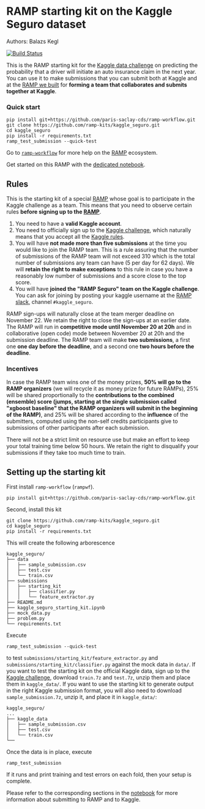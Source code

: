 # RAMP starting kit on the Kaggle Seguro dataset

Authors: Balazs Kegl

[![Build Status](https://travis-ci.org/ramp-kits/kaggle_seguro.svg?branch=master)](https://travis-ci.org/ramp-kits/kaggle_seguro)

This is the RAMP starting kit for the [Kaggle data challenge](https://www.kaggle.com/c/porto-seguro-safe-driver-prediction) on predicting the probability that a driver will initiate an auto insurance claim in the next year. You can use it to make submissions that you can submit both at Kaggle and at the [RAMP we built](http://www.ramp.studio/problems/kaggle_seguro) for **forming a team that collaborates and submits together at Kaggle**.

### Quick start

```
pip install git+https://github.com/paris-saclay-cds/ramp-workflow.git
git clone https://github.com/ramp-kits/kaggle_seguro.git
cd kaggle_seguro
pip install -r requirements.txt
ramp_test_submission --quick-test
```
Go to [`ramp-workflow`](https://github.com/paris-saclay-cds/ramp-workflow/wiki) for more help on the [RAMP](http:www.ramp.studio) ecosystem.

Get started on this RAMP with the [dedicated notebook](kaggle_seguro_starting_kit.ipynb).

## Rules

This is the starting kit of a special [RAMP](http://www.ramp.studio/events/kaggle_seguro) whose goal is to participate in the Kaggle challenge as a team. This means that you need to observe certain rules **before signing up to the [RAMP](http://www.ramp.studio/events/kaggle_seguro)**. 
1. You need to have a **valid Kaggle account**.
2. You need to officially sign up to the [Kaggle challenge](https://www.kaggle.com/c/porto-seguro-safe-driver-prediction), which naturally means that you accept all the [Kaggle rules](https://www.kaggle.com/c/porto-seguro-safe-driver-prediction/rules).
3. You will have **not made more than five submissions** at the time you would like to join the RAMP team. This is a rule assuring that the number of submissions of the RAMP team will not exceed 310 which is the total number of submissions any team can have (5 per day for 62 days). We will **retain the right to make exceptions** to this rule in case you have a reasonably low number of submissions and a score close to the top score.
4. You will have **joined the "RAMP Seguro" team on the Kaggle challenge**. You can ask for joining by posting your kaggle username at the [RAMP slack](https://ramp-studio.slack.com/shared_invite/MTg1NDUxNDAyNDk2LTE0OTUzOTcwMDQtMThlOWY1NWU0Mg), channel `#kaggle_seguro`. 

RAMP sign-ups will naturally close at the team merger deadline on November 22. We retain the right to close the sign-ups at an earlier date. The RAMP will run in **competitive mode until November 20 at 20h** and in collaborative (open code) mode between November 20 at 20h and the submission deadline. The RAMP team will make **two submissions**, a first one **one day before the deadline**, and a second one **two hours before the deadline**. 

### Incentives

In case the RAMP team wins one of the money prizes, **50% will go to the RAMP organizers** (we will recycle it as money prize for future RAMPs), 25% will be shared proportionally to the **contributions to the combined (ensemble) score (jumps, starting at the single submission called "xgboost baseline" that the RAMP organizers will submit in the beginning of the RAMP)**, and 25% will be shared according to the **influence** of the submitters, computed using the non-self credits participants give to submissions of other participants after each submission.

There will not be a strict limit on resource use but make an effort to keep your total training time below 50 hours. We retain the right to disqualify your submissions if they take too much time to train.

## Setting up the starting kit

First install `ramp-workflow` (`rampwf`). 
```
pip install git+https://github.com/paris-saclay-cds/ramp-workflow.git
```
Second, install this kit
```
git clone https://github.com/ramp-kits/kaggle_seguro.git
cd kaggle_seguro
pip install -r requirements.txt
```
This will create the following arborescence
```
kaggle_seguro/
├── data
│   ├── sample_submission.csv
│   ├── test.csv
│   └── train.csv
├── submissions
│   ├── starting_kit
│   │   ├── classifier.py
│   │   └── feature_extractor.py
├── README.md
├── kaggle_seguro_starting_kit.ipynb
├── mock_data.py
├── problem.py
└── requirements.txt
```
Execute
```
ramp_test_submission --quick-test
```
to test `submissions/starting_kit/feature_extractor.py` and `submissions/starting_kit/classifier.py` against the mock data in `data/`. If you want to test the starting kit on the official Kaggle data, sign up to the [Kaggle challenge](https://www.kaggle.com/c/porto-seguro-safe-driver-prediction), download `train.7z` and `test.7z`, unzip them and place them in `kaggle_data/`. If you want to use the starting kit to generate output in the right Kaggle submission format, you will also need to download `sample_submission.7z`, unzip it, and place it in `kaggle_data/`:
```
kaggle_seguro/
...
├── kaggle_data
│   ├── sample_submission.csv
│   ├── test.csv
│   └── train.csv
└── 
```
Once the data is in place, execute
```
ramp_test_submission
```
If it runs and print training and test errors on each fold, then your setup is complete.

Please refer to the corresponding sections in the [notebook](kaggle_seguro_starting_kit.ipynb) for more information about submitting to RAMP and to Kaggle.
